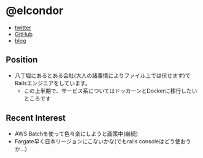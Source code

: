 @elcondor
====

- [twitter](https://twitter.com/elcondor)
- [GitHub](https://github.com/condor)
- [blog](http://blog.el-condor.net/)

Position
----

- 八丁堀にあるとある会社(大人の諸事情によりファイル上では伏せます)でRailsエンジニアをしています。
  - この上半期で、サービス系についてはドッカーンとDockerに移行したいところです

Recent Interest
----

- AWS Batchを使って色々楽にしようと画策中(継続)
- Fargate早く日本リージョンにこないかな(でもrails consoleはどう使おうか...)
